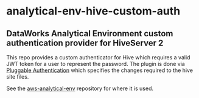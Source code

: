 # analytical-env-hive-custom-auth

## DataWorks Analytical Environment custom authentication provider for HiveServer 2

This repo provides a custom authenticator for Hive which requires a valid JWT token for a user to represent the password.
The plugin is done via [Pluggable Authentication](https://docs.cloudera.com/documentation/enterprise/6/6.3/topics/cdh_sg_hiveserver2_security.html#concept_hdt_ngx_nm) which specifies the changes required to the hive site files.

See the [aws-analytical-env](http://github.com/dwp/aws-analytical-env/blob/master/terraform/modules/emr/templates/emr/hive_auth_conf.sh) repository for where it is used.
